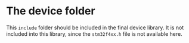 # The device folder

This `include` folder should be included in the final device library.
It is not included into this library, since the `stm32f4xx.h` file is not
available here.
